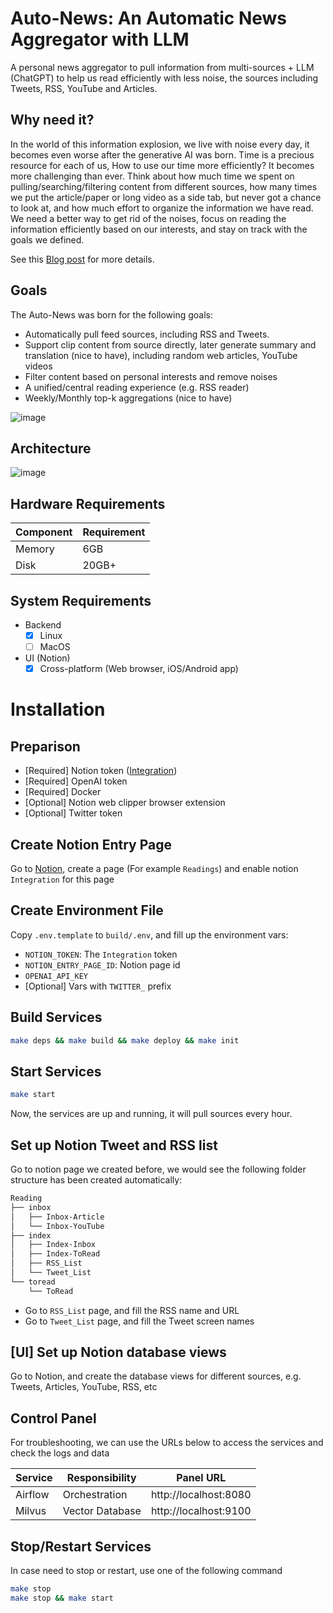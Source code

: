 # Auto-News: An Automatic News Aggregator with LLM
A personal news aggregator to pull information from multi-sources + LLM (ChatGPT) to help us read efficiently with less noise, the sources including Tweets, RSS, YouTube and Articles.

## Why need it?
In the world of this information explosion, we live with noise every day, it becomes even worse after the generative AI was born. Time is a precious resource for each of us, How to use our time more efficiently? It becomes more challenging than ever. Think about how much time we spent on pulling/searching/filtering content from different sources, how many times we put the article/paper or long video as a side tab, but never got a chance to look at, and how much effort to organize the information we have read. We need a better way to get rid of the noises, focus on reading the information efficiently based on our interests, and stay on track with the goals we defined.

See this [Blog post](https://finaldie.com/blog/auto-news-an-automated-news-aggregator-with-llm/) for more details.

## Goals
The Auto-News was born for the following goals:
- Automatically pull feed sources, including RSS and Tweets.
- Support clip content from source directly, later generate summary and translation (nice to have), including random web articles, YouTube videos
- Filter content based on personal interests and remove noises
- A unified/central reading experience (e.g. RSS reader)
- Weekly/Monthly top-k aggregations (nice to have)


![image](https://github.com/finaldie/auto-news/assets/1088543/778242a7-5811-49e1-8982-8bd32d141639)

## Architecture
![image](https://github.com/finaldie/auto-news/assets/1088543/d1923ea8-6e4f-46b8-a654-45e21372438e)


## Hardware Requirements

| Component | Requirement |
| --------- | ----------- |
| Memory    | 6GB         |
| Disk      | 20GB+       |

## System Requirements
- Backend
  - [x] Linux
  - [ ] MacOS
- UI (Notion)
  - [x] Cross-platform (Web browser, iOS/Android app)

# Installation
## Preparison
* [Required] Notion token ([Integration](https://www.notion.so/my-integrations))
* [Required] OpenAI token
* [Required] Docker
* [Optional] Notion web clipper browser extension
* [Optional] Twitter token

## Create Notion Entry Page

Go to [Notion](https://www.notion.so/), create a page (For example `Readings`) and enable notion `Integration` for this page

## Create Environment File
Copy `.env.template` to `build/.env`, and fill up the environment vars:
* `NOTION_TOKEN`: The `Integration` token
* `NOTION_ENTRY_PAGE_ID`: Notion page id
* `OPENAI_API_KEY`
* [Optional] Vars with `TWITTER_` prefix

## Build Services
```bash
make deps && make build && make deploy && make init
```

## Start Services
```bash
make start
```

Now, the services are up and running, it will pull sources every hour.

## Set up Notion Tweet and RSS list

Go to notion page we created before, we would see the following folder structure has been created automatically:
```bash
Reading
├── inbox
│   ├── Inbox-Article
│   └── Inbox-YouTube
├── index
│   ├── Index-Inbox
│   ├── Index-ToRead
│   ├── RSS_List
│   └── Tweet_List
└── toread
    └── ToRead
```

- Go to `RSS_List` page, and fill the RSS name and URL
- Go to `Tweet_List` page, and fill the Tweet screen names


## [UI] Set up Notion database views
Go to Notion, and create the database views for different sources, e.g. Tweets, Articles, YouTube, RSS, etc

## Control Panel
For troubleshooting, we can use the URLs below to access the services and check the logs and data

| Service | Responsibility  | Panel URL             |
| ---     | ---             | ---                   |
| Airflow | Orchestration   | http://localhost:8080 |
| Milvus  | Vector Database | http://localhost:9100 |

## Stop/Restart Services
In case need to stop or restart, use one of the following command

```bash
make stop
make stop && make start
```
